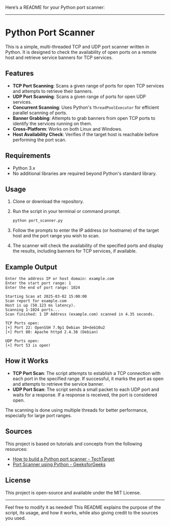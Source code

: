 Here’s a README for your Python port scanner:

---

# Python Port Scanner

This is a simple, multi-threaded TCP and UDP port scanner written in Python. It is designed to check the availability of open ports on a remote host and retrieve service banners for TCP services.

## Features

- **TCP Port Scanning**: Scans a given range of ports for open TCP services and attempts to retrieve their banners.
- **UDP Port Scanning**: Scans a given range of ports for open UDP services.
- **Concurrent Scanning**: Uses Python's `ThreadPoolExecutor` for efficient parallel scanning of ports.
- **Banner Grabbing**: Attempts to grab banners from open TCP ports to identify the services running on them.
- **Cross-Platform**: Works on both Linux and Windows.
- **Host Availability Check**: Verifies if the target host is reachable before performing the port scan.

## Requirements

- Python 3.x
- No additional libraries are required beyond Python's standard library.

## Usage

1. Clone or download the repository.
2. Run the script in your terminal or command prompt.

   ```bash
   python port_scanner.py
   ```

3. Follow the prompts to enter the IP address (or hostname) of the target host and the port range you wish to scan.
4. The scanner will check the availability of the specified ports and display the results, including banners for TCP services, if available.

## Example Output

```
Enter the address IP or host domain: example.com
Enter the start port range: 1
Enter the end of port range: 1024

Starting Scan at 2025-03-02 15:00:00
Scan report for example.com
Host is up (50.123 ms latency).
Scanning 1-1024 ports...
Scan finished: 1 IP Address (example.com) scanned in 4.35 seconds.

TCP Ports open:
[+] Port 22: OpenSSH 7.9p1 Debian 10+deb10u2
[+] Port 80: Apache httpd 2.4.38 (Debian)

UDP Ports open:
[+] Port 53 is open!
```

## How it Works

- **TCP Port Scan**: The script attempts to establish a TCP connection with each port in the specified range. If successful, it marks the port as open and attempts to retrieve the service banner.
- **UDP Port Scan**: The script sends a small packet to each UDP port and waits for a response. If a response is received, the port is considered open.

The scanning is done using multiple threads for better performance, especially for large port ranges.

## Sources

This project is based on tutorials and concepts from the following resources:

- [How to build a Python port scanner - TechTarget](https://www.techtarget.com/searchsecurity/tutorial/How-to-build-a-Python-port-scanner)
- [Port Scanner using Python - GeeksforGeeks](https://www.geeksforgeeks.org/port-scanner-using-python/)

## License

This project is open-source and available under the MIT License.

---

Feel free to modify it as needed! This README explains the purpose of the script, its usage, and how it works, while also giving credit to the sources you used.
